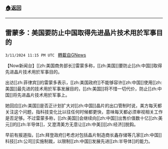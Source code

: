 ###  [:house:返回](README.md)
---


## 雷蒙多：美国要防止中国取得先进晶片技术用於军事目的
`3/11/2024 11:15 PM UTC ` [轉載自GNews](https://gnews.org/articles/2385497)

【Now新闻台】[[zh:美国商务部长]]雷蒙多称，[[zh:美国]]要防止[[zh:中国]]取得先进晶片技术用於军事目的。

出访[[zh:菲律宾]]的雷蒙多表示，[[zh:美国政府]]不能够容许[[zh:中国]]使用[[zh:美国]]最先进的技术用於军事发展目的，[[zh:美国]]将不惜一切代价，防止[[zh:中国]]将先进晶片技术用於军事上。

她回应[[zh:美国]]是否正计划扩大对[[zh:中国]]晶片的出口管制时说，美方每天都关注这个问题，指科技变化比以往任何时候都更快，意味每天都必须审视相关工作是否足够。不过雷蒙多称，[[zh:美国]]会继续向[[zh:中国]]出售价值数十亿[[zh:美元]]的[[zh:半导体]]，又澄清美方无意让[[zh:中美]][[zh:经济]]脱鈎。

早前有报道指，[[zh:拜登政府]]考虑对包括晶片制造商长鑫存储等几家[[zh:中国]]科技[[zh:公司]]实施制裁，以限制[[zh:中国]]发展先进[[zh:半导体]]的能力。
